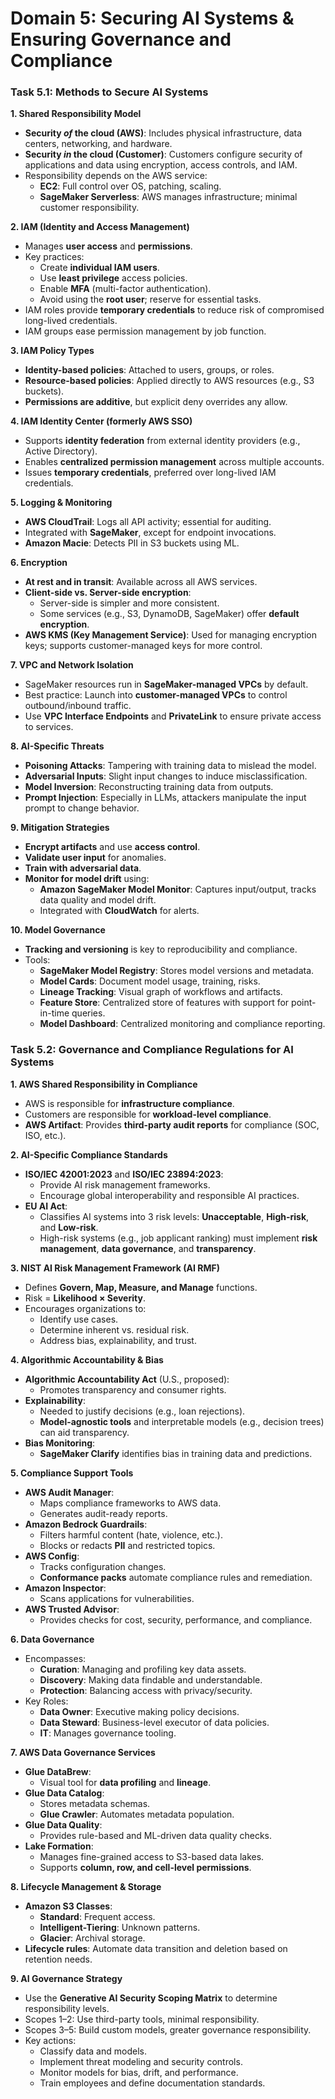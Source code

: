 # Domain 5: Securing AI Systems & Ensuring Governance and Compliance

### Task 5.1: Methods to Secure AI Systems

**1. Shared Responsibility Model**

- **Security *of* the cloud (AWS)**: Includes physical infrastructure, data centers, networking, and hardware.
- **Security *in* the cloud (Customer)**: Customers configure security of applications and data using encryption, access controls, and IAM.
- Responsibility depends on the AWS service:
    - **EC2**: Full control over OS, patching, scaling.
    - **SageMaker Serverless**: AWS manages infrastructure; minimal customer responsibility.

**2. IAM (Identity and Access Management)**

- Manages **user access** and **permissions**.
- Key practices:
    - Create **individual IAM users**.
    - Use **least privilege** access policies.
    - Enable **MFA** (multi-factor authentication).
    - Avoid using the **root user**; reserve for essential tasks.
- IAM roles provide **temporary credentials** to reduce risk of compromised long-lived credentials.
- IAM groups ease permission management by job function.

**3. IAM Policy Types**

- **Identity-based policies**: Attached to users, groups, or roles.
- **Resource-based policies**: Applied directly to AWS resources (e.g., S3 buckets).
- **Permissions are additive**, but explicit deny overrides any allow.

**4. IAM Identity Center (formerly AWS SSO)**

- Supports **identity federation** from external identity providers (e.g., Active Directory).
- Enables **centralized permission management** across multiple accounts.
- Issues **temporary credentials**, preferred over long-lived IAM credentials.

**5. Logging & Monitoring**

- **AWS CloudTrail**: Logs all API activity; essential for auditing.
- Integrated with **SageMaker**, except for endpoint invocations.
- **Amazon Macie**: Detects PII in S3 buckets using ML.

**6. Encryption**

- **At rest and in transit**: Available across all AWS services.
- **Client-side vs. Server-side encryption**:
    - Server-side is simpler and more consistent.
    - Some services (e.g., S3, DynamoDB, SageMaker) offer **default encryption**.
- **AWS KMS (Key Management Service)**: Used for managing encryption keys; supports customer-managed keys for more control.

**7. VPC and Network Isolation**

- SageMaker resources run in **SageMaker-managed VPCs** by default.
- Best practice: Launch into **customer-managed VPCs** to control outbound/inbound traffic.
- Use **VPC Interface Endpoints** and **PrivateLink** to ensure private access to services.

**8. AI-Specific Threats**

- **Poisoning Attacks**: Tampering with training data to mislead the model.
- **Adversarial Inputs**: Slight input changes to induce misclassification.
- **Model Inversion**: Reconstructing training data from outputs.
- **Prompt Injection**: Especially in LLMs, attackers manipulate the input prompt to change behavior.

**9. Mitigation Strategies**

- **Encrypt artifacts** and use **access control**.
- **Validate user input** for anomalies.
- **Train with adversarial data**.
- **Monitor for model drift** using:
    - **Amazon SageMaker Model Monitor**: Captures input/output, tracks data quality and model drift.
    - Integrated with **CloudWatch** for alerts.

**10. Model Governance**

- **Tracking and versioning** is key to reproducibility and compliance.
- Tools:
    - **SageMaker Model Registry**: Stores model versions and metadata.
    - **Model Cards**: Document model usage, training, risks.
    - **Lineage Tracking**: Visual graph of workflows and artifacts.
    - **Feature Store**: Centralized store of features with support for point-in-time queries.
    - **Model Dashboard**: Centralized monitoring and compliance reporting.

### Task 5.2: Governance and Compliance Regulations for AI Systems

**1. AWS Shared Responsibility in Compliance**

- AWS is responsible for **infrastructure compliance**.
- Customers are responsible for **workload-level compliance**.
- **AWS Artifact**: Provides **third-party audit reports** for compliance (SOC, ISO, etc.).

**2. AI-Specific Compliance Standards**

- **ISO/IEC 42001:2023** and **ISO/IEC 23894:2023**:
    - Provide AI risk management frameworks.
    - Encourage global interoperability and responsible AI practices.
- **EU AI Act**:
    - Classifies AI systems into 3 risk levels: **Unacceptable**, **High-risk**, and **Low-risk**.
    - High-risk systems (e.g., job applicant ranking) must implement **risk management**, **data governance**, and **transparency**.

**3. NIST AI Risk Management Framework (AI RMF)**

- Defines **Govern, Map, Measure, and Manage** functions.
- Risk = **Likelihood × Severity**.
- Encourages organizations to:
    - Identify use cases.
    - Determine inherent vs. residual risk.
    - Address bias, explainability, and trust.

**4. Algorithmic Accountability & Bias**

- **Algorithmic Accountability Act** (U.S., proposed):
    - Promotes transparency and consumer rights.
- **Explainability**:
    - Needed to justify decisions (e.g., loan rejections).
    - **Model-agnostic tools** and interpretable models (e.g., decision trees) can aid transparency.
- **Bias Monitoring**:
    - **SageMaker Clarify** identifies bias in training data and predictions.

**5. Compliance Support Tools**

- **AWS Audit Manager**:
    - Maps compliance frameworks to AWS data.
    - Generates audit-ready reports.
- **Amazon Bedrock Guardrails**:
    - Filters harmful content (hate, violence, etc.).
    - Blocks or redacts **PII** and restricted topics.
- **AWS Config**:
    - Tracks configuration changes.
    - **Conformance packs** automate compliance rules and remediation.
- **Amazon Inspector**:
    - Scans applications for vulnerabilities.
- **AWS Trusted Advisor**:
    - Provides checks for cost, security, performance, and compliance.

**6. Data Governance**

- Encompasses:
    - **Curation**: Managing and profiling key data assets.
    - **Discovery**: Making data findable and understandable.
    - **Protection**: Balancing access with privacy/security.
- Key Roles:
    - **Data Owner**: Executive making policy decisions.
    - **Data Steward**: Business-level executor of data policies.
    - **IT**: Manages governance tooling.

**7. AWS Data Governance Services**

- **Glue DataBrew**:
    - Visual tool for **data profiling** and **lineage**.
- **Glue Data Catalog**:
    - Stores metadata schemas.
    - **Glue Crawler**: Automates metadata population.
- **Glue Data Quality**:
    - Provides rule-based and ML-driven data quality checks.
- **Lake Formation**:
    - Manages fine-grained access to S3-based data lakes.
    - Supports **column, row, and cell-level permissions**.

**8. Lifecycle Management & Storage**

- **Amazon S3 Classes**:
    - **Standard**: Frequent access.
    - **Intelligent-Tiering**: Unknown patterns.
    - **Glacier**: Archival storage.
- **Lifecycle rules**: Automate data transition and deletion based on retention needs.

**9. AI Governance Strategy**

- Use the **Generative AI Security Scoping Matrix** to determine responsibility levels.
- Scopes 1–2: Use third-party tools, minimal responsibility.
- Scopes 3–5: Build custom models, greater governance responsibility.
- Key actions:
    - Classify data and models.
    - Implement threat modeling and security controls.
    - Monitor models for bias, drift, and performance.
    - Train employees and define documentation standards.